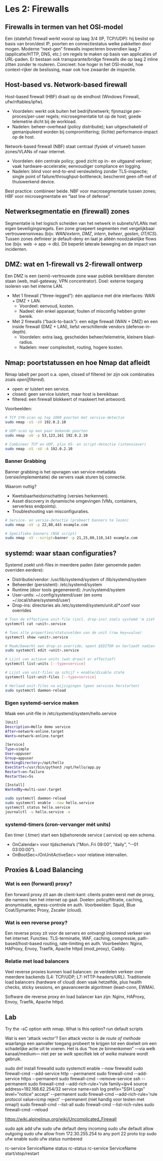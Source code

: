 # Les 2: Firewalls

## Firewalls in termen van het OSI-model

Een (stateful) firewall werkt vooral op laag 3/4 (IP, TCP/UDP): hij beslist op basis van bron/dest IP, poorten en connectiestatus welke pakketten door mogen.
Moderne “next-gen” firewalls inspecteren bovendien laag 7 (applicatie/HTTP, DNS, etc.) om regels te maken op basis van applicaties of URL-paden.
Er bestaan ook transparante/bridge firewalls die op laag 2 inline zitten zonder te routeren. Concreet: hoe hoger in het OSI-model, hoe context-rijker de beslissing, maar ook hoe zwaarder de inspectie.

## Host-based vs. Network-based firewall

Host-based firewall (HBF) draait op de eindhost (Windows Firewall, ufw/nftables/ipfw).

- Voordelen: werkt ook buiten het bedrijfsnetwerk; fijnmazige per-proces/per-user regels; microsegmentatie tot op de host; goede telemetrie dicht bij de workload.
- Nadelen: beheer-overhead (policy distributie); kan uitgeschakeld of gemanipuleerd worden bij compromittering; (lichte) performance-impact op de host.

Network-based firewall (NBF) staat centraal (fysiek of virtueel) tussen zones/VLANs of naar internet.

- Voordelen: één centrale policy; goed zicht op in- en uitgaand verkeer; vaak hardware-acceleratie; eenvoudiger compliance en logging.
- Nadelen: blind voor end-to-end versleuteling zonder TLS-inspectie; single point of failure/throughput-bottleneck; beschermt geen off-net of thuiswerkend device.

Best practice: combineer beide. NBF voor macrosegmentatie tussen zones; HBF voor microsegmentatie en “last line of defense”.

## Netwerksegmentatie en (firewall) zones

Segmentatie is het logisch scheiden van het netwerk in subnets/VLANs met eigen beveiligingsregels.
Een zone groepeert segmenten met vergelijkbaar vertrouwensniveau (bijv. *WAN/extern*, *DMZ*, *intern*, *beheer*, *gasten*, *OT/ICS*).
Tussen zones definieer je default-deny en laat je alléén noodzakelijke flows toe (bijv. web → app → db). Dit beperkt laterale beweging en de impact van incidenten.

## DMZ: wat en 1-firewall vs 2-firewall ontwerp

Een DMZ is een (semi)-vertrouwde zone waar publiek bereikbare diensten staan (web, mail-gateway, VPN concentrator). Doel: externe toegang isoleren van het interne LAN.

- Met 1 firewall (“three-legged”): één appliance met drie interfaces: WAN + DMZ + LAN.
  - Voordeel: eenvoud, kosten.
  - Nadeel: één enkel apparaat; fouten of misconfig hebben groter bereik.
- Met 2 firewalls (“back-to-back”): een edge firewall (WAN + DMZ) en een inside firewall (DMZ + LAN), liefst verschillende vendors (defense-in-depth).
  - Voordelen: extra laag, gescheiden beheer/telemetrie, kleinere blast-radius.
  - Nadelen: meer complexiteit, routing, hogere kosten.

## Nmap: poortstatussen en hoe Nmap dat afleidt

Nmap labelt per poort o.a. open, closed of filtered (er zijn ook combinaties zoals *open|filtered*).

- open: er luistert een service.  
- closed: geen service luistert, maar host is bereikbaar.  
- filtered: een firewall blokkeert of maskeert het antwoord.  

Voorbeelden:

```bash
# TCP SYN-scan op top 1000 poorten met service-detectie
sudo nmap -sS -sV 192.0.2.10

# UDP-scan op een paar bekende poorten
sudo nmap -sU -p 53,123,161 192.0.2.10

# Combineer TCP en UDP, plus OS- en script-detectie (intensiever)
sudo nmap -sS -sU -A 192.0.2.10
```

### Banner Grabbing

Banner grabbing is het opvragen van service-metadata (versie/implementatie) die servers vaak sturen bij connectie.

Waarom nuttig?

- Kwetsbaarheidsinschatting (versies herkennen).  
- Asset discovery in dynamische omgevingen (VMs, containers, serverless endpoints).  
- Troubleshooting van misconfiguraties.

```bash
# Service- en versie-detectie (probeert banners te lezen)
sudo nmap -sV -p 22,80,443 example.com

# Specifieke banners (NSE script)
sudo nmap -sV --script=banner -p 21,25,80,110,143 example.com
```

## systemd: waar staan configuraties?

Systemd zoekt unit-files in meerdere paden (later genoemde paden overriden eerdere):

- Distributie/vendor: /usr/lib/systemd/system of /lib/systemd/system
- Beheerder (persistent): /etc/systemd/system
- Runtime (door tools gegenereerd): /run/systemd/system
- User-units: ~/.config/systemd/user (en soms ~/.local/share/systemd/user)
- Drop-ins: directories als /etc/systemd/system/unit.d/*.conf voor overrides

```bash
# Toon de effectieve unit-file (incl. drop-ins) zoals systemd 'm ziet
systemctl cat <unit>.service

# Toon alle properties/statusvelden van de unit (raw key=value)
systemctl show <unit>.service

# Maak/bewerkt een drop-in override; opent $EDITOR en herlaadt nadien
sudo systemctl edit <unit>.service

# Lijst van actieve units (wat draait er effectief)
systemctl list-units [--type=service]

# Lijst van unit-files op schijf + enable/disable state
systemctl list-unit-files [--type=service]

# Herlaad unit-files na wijzigingen (geen services herstarten)
sudo systemctl daemon-reload
```

### Eigen systemd-service maken

Maak een unit-file in /etc/systemd/system/hello.service

```bash
[Unit]
Description=Hello demo service
After=network-online.target
Wants=network-online.target

[Service]
Type=simple
User=appuser
Group=appuser
WorkingDirectory=/opt/hello
ExecStart=/usr/bin/python3 /opt/hello/app.py
Restart=on-failure
RestartSec=5s

[Install]
WantedBy=multi-user.target
```

```bash
sudo systemctl daemon-reload
sudo systemctl enable --now hello.service
systemctl status hello.service
journalctl -u hello.service -e
```

### systemd-timers (cron-vervanger mét units)

Een timer (.timer) start een bijbehorende service (.service) op een schema.

- OnCalendar= voor tijdschema’s (“Mon..Fri 09:00”, “daily”, “--01 03:00:00”).
- OnBootSec=/OnUnitActiveSec= voor relatieve intervallen.

## Proxies & Load Balancing

### Wat is een (forward) proxy?

Een forward proxy zit aan de client-kant: clients praten eerst met de proxy, die namens hen het internet op gaat.
Doelen: policy/filtratie, caching, anonymisatie, egress-controle en auth.
Voorbeelden: Squid, Blue Coat/Symantec Proxy, Zscaler (cloud).

### Wat is een reverse proxy?

Een reverse proxy zit voor de servers en ontvangt inkomend verkeer van het internet.
Functies: TLS-terminatie, WAF, caching, compressie, path-based/host-based routing, rate-limiting en auth.
Voorbeelden: Nginx, HAProxy, Envoy, Traefik, Apache httpd (mod_proxy), Caddy.

### Relatie met load balancers

Veel reverse proxies kunnen load balancen: ze verdelen verkeer over meerdere backends (L4: TCP/UDP; L7: HTTP-headers/URL).
Traditionele load balancers (hardware of cloud) doen vaak hetzelfde, plus health checks, sticky sessions, en geavanceerde algoritmen (least-conn, EWMA).

Software die reverse proxy én load balancer kan zijn: Nginx, HAProxy, Envoy, Traefik, Apache httpd.

## Lab

Try the -sC option with nmap. What is this option? run default scripts

Wat is een 'attack vector'? Een attack vector is de *route of methode* waarlangs een aanvaller toegang probeert te krijgen tot een doelwit om een schadelijke actie uit te voeren.
Het is dus “hoe ze binnenkomen” —via welk kanaal/medium— niet per se *welk* specifiek lek of *welke* malware wordt gebruik.

sudo dnf install firewalld
sudo systemctl enable --now firewalld
sudo firewall-cmd --add-service http --permanent
sudo firewall-cmd --add-service https --permanent
sudo firewall-cmd --remove-service ssh --permanent
sudo firewall-cmd --add-rich-rule='rule family=ipv4 source address=192.168.62.254/32 service name=ssh log prefix="SSH Logs" level="notice" accept'  --permanent
sudo firewall-cmd --add-rich-rule='rule protocol value=icmp reject' --permanent (niet handig voor testen met nmap!)
sudo firewall-cmd --list-all
sudo firewall-cmd --list-rich-rules
sudo firewall-cmd --reload

<https://wiki.alpinelinux.org/wiki/Uncomplicated_Firewall>

sudo apk add ufw
sudo ufw default deny incoming
sudo ufw default allow outgoing
sudo ufw allow from 172.30.255.254 to any port 22 proto tcp
sudo ufw enable
sudo ufw status numbered

rc-service ServiceName status
rc-status
rc-service ServiceName start/stop/restart
